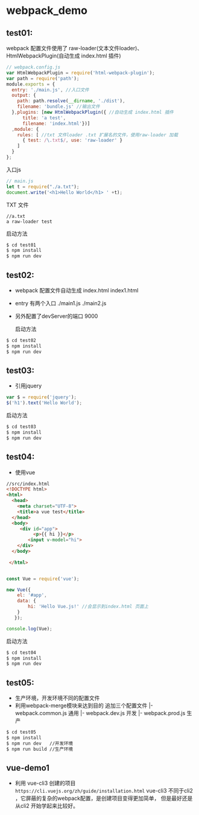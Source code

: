 # webpack_demo

## test01:

 webpack 配置文件使用了 raw-loader(文本文件loader)、HtmlWebpackPlugin(自动生成 index.html 插件)

```javascript
// webpack.config.js
var HtmlWebpackPlugin = require('html-webpack-plugin');
var path = require('path');
module.exports = {
  entry: './main.js', //入口文件
  output: {
    path: path.resolve(__dirname, './dist'),
    filename: 'bundle.js' //输出文件
  },plugins: [new HtmlWebpackPlugin({ //自动生成 index.html 插件
      title: 'a test',
      filename: 'index.html'})]
  ,module: {
    rules: [ //txt 文件loader .txt 扩展名的文件，使用raw-loader 加载
      { test: /\.txt$/, use: 'raw-loader' }
    ]
  }
};
```

入口js
```javascript
// main.js
let t = require("./a.txt");
document.write('<h1>Hello World</h1> ' +t);
```
TXT 文件
```
//a.txt
a raw-loader test
```

 启动方法
```bash
$ cd test01
$ npm install
$ npm run dev
```


## test02:
- webpack 配置文件自动生成 index.html index1.html
- entry 有两个入口 ./main1.js ./main2.js
- 另外配置了devServer的端口 9000

  启动方法
```bash
$ cd test02
$ npm install
$ npm run dev
```
## test03:
- 引用jquery

```javascript
var $ = require('jquery');
$('h1').text('Hello World');

```

  启动方法
```bash
$ cd test03
$ npm install
$ npm run dev
```
## test04:
- 使用vue


```html
//src/index.html
<!DOCTYPE html>
<html>
  <head>
    <meta charset="UTF-8">
    <title>a vue test</title>
  </head>
  <body>
     <div id="app">
          <p>{{ hi }}</p>
        <input v-model="hi">
    </div>
  </body>
 
 </html> 

```
```javascript

const Vue = require('vue');

new Vue({
    el: '#app',
    data: { 
        hi: 'Hello Vue.js!' //会显示到index.html 页面上
    }
   });

console.log(Vue);
```


  启动方法
```bash
$ cd test04
$ npm install
$ npm run dev
```
## test05:
- 生产环境，开发环境不同的配置文件
- 利用webpack-merge模块来达到目的
追加三个配置文件
  |- webpack.common.js  通用
  |- webpack.dev.js     开发
  |- webpack.prod.js    生产
 

```bash
$ cd test05
$ npm install
$ npm run dev   //开发环境
$ npm run build //生产环境
```

## vue-demo1
- 利用 vue-cli3 创建的项目
`https://cli.vuejs.org/zh/guide/installation.html`
vue-cli3 不同于cli2 ，它屏蔽的复杂的webpack配置，是创建项目变得更加简单，
但是最好还是从cli2 开始学起来比较好。





